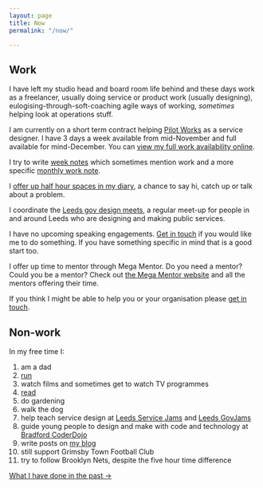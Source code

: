 ```yaml
---
layout: page
title: Now
permalink: "/now/"

---
```

## Work

I have left my studio head and board room life behind and these days work as a freelancer, usually doing service or product work (usually designing), eulogising-through-soft-coaching agile ways of working, _sometimes_ helping look at operations stuff.

I am currently on a short term contract helping [Pilot Works](https://pilot.works) as a service designer. I have 3 days a week available from mid-November and full available for mind-December. You can [view my full work availability online](https://calendar.google.com/calendar/embed?src=aa8es2014pag41p94t71nbi77k%40group.calendar.google.com&ctz=Europe%2FLondon).

I try to write [week notes](/tags#weeknotes) which sometimes mention work and a more specific [monthly work note](/tags#work%20notes).

I [offer up half hour spaces in my diary](http://calendly.com/officeofwilson/catch-up), a chance to say hi, catch up or talk about a problem.

I coordinate the [Leeds gov design meets](/leedsgovdesign/), a regular meet-up for people in and around Leeds who are designing and making public services.

I have no upcoming speaking engagements. [Get in touch](/contact) if you would like me to do something. If you have something specific in mind that is a good start too.

I offer up time to mentor through Mega Mentor. Do you need a mentor? Could you be a mentor? Check out [the Mega Mentor website](https://mega-mentor.com) and all the mentors offering their time.

If you think I might be able to help you or your organisation please [get in touch](/contact).

## Non-work

In my free time I:

 1. am a dad
 2. [run](https://www.strava.com/athletes/41247532)
 3. watch films and sometimes get to watch TV programmes
 4. [read](https://www.goodreads.com/user/show/4156043-si-wilson)
 5. do gardening
 6. walk the dog
 7. help teach service design at [Leeds Service Jams](//gsjleeds.wordpress.com) and [Leeds GovJams](//leedsgovjam.wordpress.com/)
 8. guide young people to design and make with code and technology at [Bradford CoderDojo](//bradford-coderdojo.github.io)
 9. write posts on [my blog](/all-posts/)
10. still support Grimsby Town Football Club
11. try to follow Brooklyn Nets, despite the five hour time difference

<a href="/past/" class="more-link">What I have done in the past →</a>